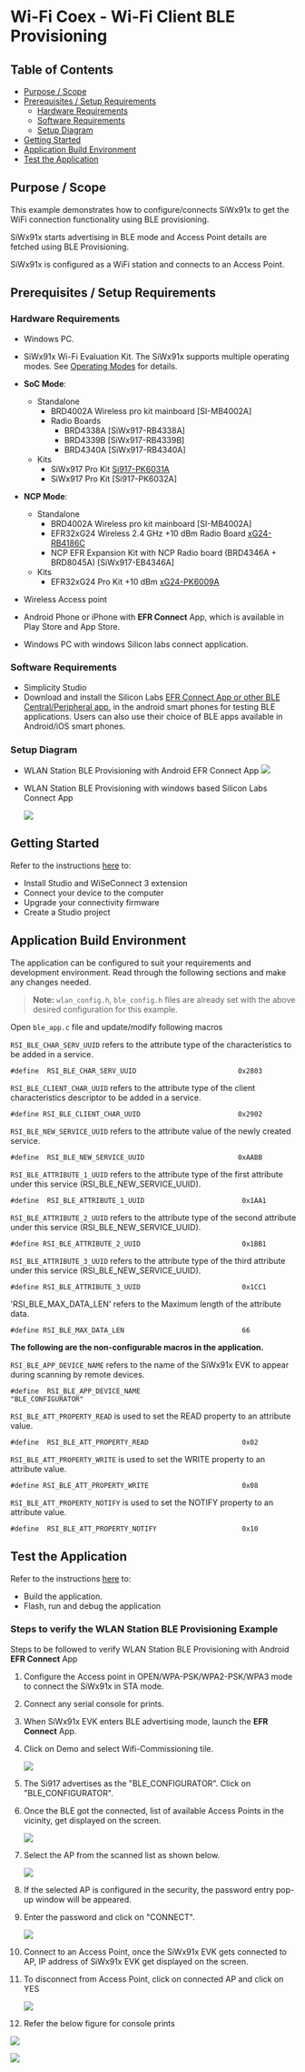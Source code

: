 # Wi-Fi Coex - Wi-Fi Client BLE Provisioning

## Table of Contents

- [Purpose / Scope](#purpose--scope)
- [Prerequisites / Setup Requirements](#prerequisites--setup-requirements)
  - [Hardware Requirements](#hardware-requirements)
  - [Software Requirements](#software-requirements)
  - [Setup Diagram](#setup-diagram)
- [Getting Started](#getting-started)
- [Application Build Environment](#application-build-environment)
- [Test the Application](#test-the-application)

## Purpose / Scope

This example demonstrates how to configure/connects SiWx91x to get the WiFi connection functionality using BLE provisioning.

SiWx91x starts advertising in BLE mode and Access Point details are fetched using BLE Provisioning.

SiWx91x is configured as a WiFi station and connects to an Access Point.

## Prerequisites / Setup Requirements

### Hardware Requirements

- Windows PC.
- SiWx91x Wi-Fi Evaluation Kit. The SiWx91x supports multiple operating modes. See [Operating Modes]() for details.
- **SoC Mode**:
  - Standalone
    - BRD4002A Wireless pro kit mainboard [SI-MB4002A]
    - Radio Boards 
  	  - BRD4338A [SiWx917-RB4338A]
      - BRD4339B [SiWx917-RB4339B]
  	  - BRD4340A [SiWx917-RB4340A]
  - Kits
  	- SiWx917 Pro Kit [Si917-PK6031A](https://www.silabs.com/development-tools/wireless/wi-fi/siwx917-pro-kit?tab=overview)
  	- SiWx917 Pro Kit [Si917-PK6032A]
  	
- **NCP Mode**:
  - Standalone
    - BRD4002A Wireless pro kit mainboard [SI-MB4002A]
    - EFR32xG24 Wireless 2.4 GHz +10 dBm Radio Board [xG24-RB4186C](https://www.silabs.com/development-tools/wireless/xg24-rb4186c-efr32xg24-wireless-gecko-radio-board?tab=overview)
    - NCP EFR Expansion Kit with NCP Radio board (BRD4346A + BRD8045A) [SiWx917-EB4346A]
  - Kits
  	- EFR32xG24 Pro Kit +10 dBm [xG24-PK6009A](https://www.silabs.com/development-tools/wireless/efr32xg24-pro-kit-10-dbm?tab=overview)

- Wireless Access point
- Android Phone or iPhone with **EFR Connect** App, which is available in Play Store and App Store.
- Windows PC with windows Silicon labs connect application.

### Software Requirements

- Simplicity Studio
- Download and install the Silicon Labs [EFR Connect App or other BLE Central/Peripheral app.](https://www.silabs.com/developers/efr-connect-mobile-app) in the android smart phones for testing BLE applications. Users can also use their choice of BLE apps available in Android/iOS smart phones.


### Setup Diagram

 - WLAN Station BLE Provisioning with Android EFR Connect App 
  ![](resources/readme/image279wsbpa_soc_ncp.png)

- WLAN Station BLE Provisioning with windows based Silicon Labs Connect App

  ![](resources/readme/image279wsbpa.png)


## Getting Started

Refer to the instructions [here](https://docs.silabs.com/wiseconnect/latest/wiseconnect-getting-started/) to:

- Install Studio and WiSeConnect 3 extension
- Connect your device to the computer
- Upgrade your connectivity firmware
- Create a Studio project


## Application Build Environment

The application can be configured to suit your requirements and development environment. Read through the following sections and make any changes needed.

> **Note:** `wlan_config.h`, `ble_config.h` files are already set with the above desired configuration for this example.

Open `ble_app.c` file and update/modify following macros

`RSI_BLE_CHAR_SERV_UUID` refers to the attribute type of the characteristics to be added in a service.

    #define  RSI_BLE_CHAR_SERV_UUID                         0x2803

`RSI_BLE_CLIENT_CHAR_UUID` refers to the attribute type of the client characteristics descriptor to be added in a service.

    #define RSI_BLE_CLIENT_CHAR_UUID                        0x2902

`RSI_BLE_NEW_SERVICE_UUID` refers to the attribute value of the newly created service.

    #define  RSI_BLE_NEW_SERVICE_UUID                       0xAABB

`RSI_BLE_ATTRIBUTE_1_UUID` refers to the attribute type of the first attribute under this service (RSI_BLE_NEW_SERVICE_UUID).

    #define  RSI_BLE_ATTRIBUTE_1_UUID                        0x1AA1

`RSI_BLE_ATTRIBUTE_2_UUID` refers to the attribute type of the second attribute under this service (RSI_BLE_NEW_SERVICE_UUID).

    #define RSI_BLE_ATTRIBUTE_2_UUID                         0x1BB1

`RSI_BLE_ATTRIBUTE_3_UUID` refers to the attribute type of the third attribute under this service (RSI_BLE_NEW_SERVICE_UUID).

    #define RSI_BLE_ATTRIBUTE_3_UUID                         0x1CC1

'RSI_BLE_MAX_DATA_LEN' refers to the Maximum length of the attribute data.

    #define RSI_BLE_MAX_DATA_LEN                             66


**The following are the **non-configurable** macros in the application.**

`RSI_BLE_APP_DEVICE_NAME` refers to the name of the SiWx91x EVK to appear during scanning by remote devices.

    #define  RSI_BLE_APP_DEVICE_NAME                         "BLE_CONFIGURATOR"

`RSI_BLE_ATT_PROPERTY_READ` is used to set the READ property to an attribute value.

    #define  RSI_BLE_ATT_PROPERTY_READ                       0x02

`RSI_BLE_ATT_PROPERTY_WRITE` is used to set the WRITE property to an attribute value.

    #define RSI_BLE_ATT_PROPERTY_WRITE                       0x08

`RSI_BLE_ATT_PROPERTY_NOTIFY` is used to set the NOTIFY property to an attribute value.

    #define  RSI_BLE_ATT_PROPERTY_NOTIFY                     0x10

## Test the Application

Refer to the instructions [here](https://docs.silabs.com/wiseconnect/latest/wiseconnect-getting-started/) to:

- Build the application.
- Flash, run and debug the application


###  Steps to verify the WLAN Station BLE Provisioning Example

 Steps to be followed to verify WLAN Station BLE Provisioning with Android **EFR Connect** App

1. Configure the Access point in OPEN/WPA-PSK/WPA2-PSK/WPA3 mode to connect the SiWx91x in STA mode.

2. Connect any serial console for prints.

3. When SiWx91x EVK enters BLE advertising mode, launch the **EFR Connect** App.

4. Click on Demo and select Wifi-Commissioning tile.

    ![](resources/readme/remote_screen1.png)

5. The Si917 advertises as the "BLE_CONFIGURATOR". Click on "BLE_CONFIGURATOR".

6. Once the BLE got the connected, list of available Access Points in the vicinity, get displayed on the screen.

    ![](resources/readme/remote_screen2.png)

7. Select the AP from the scanned list as shown below.

    ![](resources/readme/remote_screen3.png)

8. If the selected AP is configured in the security, the password entry pop-up window will be appeared.

9. Enter the password and click on "CONNECT".

    ![](resources/readme/remote_screen4.png)

10. Connect to an Access Point, once the SiWx91x EVK gets connected to AP, IP address of SiWx91x EVK get displayed on the screen.

11. To disconnect from Access Point, click on connected AP and click on YES

    ![](resources/readme/remote_screen5.png)

12. Refer the below figure for console prints

![](resources/readme/output1.png)

![](resources/readme/output2.png)

